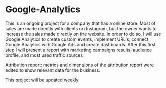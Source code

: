 # Google-Analytics

 This is an ongoing project for a company that has a online store. Most of sales are made directly with clients on Instagram, but the owner wants to increase the sales made directly on the website. In order to do so, I will use Google Analytics to create custom events, implement URL's, connect Google Analytics with Google Ads and create dashboards. After this first step I will present a report with marketing campaigns results, audience profile, and most used traffic sources. 

 Attribution report: metrics and dimensions of the attribution report were edited to show relevant data for the business.

 

   This project will be updated weekly. 
